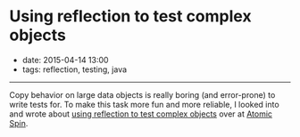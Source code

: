 # Using reflection to test complex objects

- date: 2015-04-14 13:00
- tags: reflection, testing, java

----

Copy behavior on large data objects is really boring (and error-prone) to write tests for. To make this task more fun and more reliable, I looked into and wrote about [using reflection to test complex objects](http://spin.atomicobject.com/2015/04/14/reflection-test-complex-objects/) over at [Atomic Spin](http://spin.atomicobject.com/).

